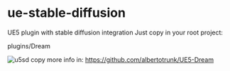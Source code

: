 # ue-stable-diffusion
UE5 plugin with stable diffusion integration
Just copy in your root project:

plugins/Dream

![u5sd copy](https://user-images.githubusercontent.com/8300565/197598541-de332abd-9755-45e3-b5da-2fd4a647144e.jpg)
more info in:
https://github.com/albertotrunk/UE5-Dream
